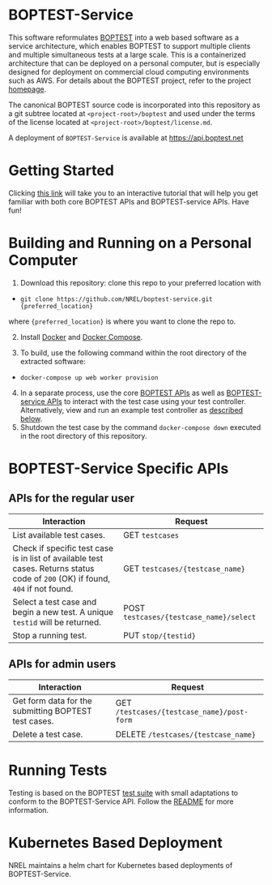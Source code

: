 


# BOPTEST-Service

This software reformulates [BOPTEST](https://github.com/ibpsa/project1-boptest) into a web based software as a service architecture, which enables BOPTEST to support multiple clients and multiple simultaneous tests at a large scale. This is a containerized architecture that can be deployed on a personal computer, but is especially designed for deployment on commercial cloud computing environments such as AWS. For details about the BOPTEST project, refer to the project [homepage](https://boptest.net).

The canonical BOPTEST source code is incorporated into this repository as a git subtree located at `<project-root>/boptest` and used under the terms of the license located at `<project-root>/boptest/license.md`. 

A deployment of `BOPTEST-Service` is available at https://api.boptest.net

# Getting Started

Clicking [this link](https://colab.research.google.com/github/NREL/boptest-service/blob/documentation_readme_changes/docs/Introduction_to_the_BOPTEST_framework.ipynb) will take you to an interactive tutorial that will help you get familiar with both core BOPTEST APIs and BOPTEST-service APIs. Have fun! 


# Building and Running on a Personal Computer
1) Download this repository: clone this repo to your preferred location with 

 * ``git clone https://github.com/NREL/boptest-service.git {preferred_location}`` 
 
  where `{preferred_location}` is where you want to clone the repo to. 
  
2) Install [Docker](https://docs.docker.com/get-docker/) and [Docker Compose](https://docs.docker.com/compose/install/).

3) To build, use the following command within the root directory of the extracted software:

  * ``docker-compose up web worker provision``

4) In a separate process, use the core [BOPTEST APIs](https://github.com/ibpsa/project1-boptest/tree/boptest-service#test-case-restful-api) as well as [BOPTEST-service APIs](https://github.com/NREL/boptest-service/tree/documentation_readme_changes#boptest-service-specific-apis) to interact with the test case using your test controller.  
Alternatively, view and run an example test controller as [described below](https://github.com/NREL/boptest-service#running-tests).
5) Shutdown the test case by the command ``docker-compose down`` executed in the root directory of this repository.


# BOPTEST-Service Specific APIs
## APIs for the regular user 

| Interaction                                                           | Request                                                   |
|-----------------------------------------------------------------------|-----------------------------------------------------------|
| List available test cases.                                |  GET `testcases` |
| Check if specific test case is in list of available test cases. Returns status code of `200` (OK) if found, `404` if not found.                                 |  GET `testcases/{testcase_name}` |
| Select a test case and begin a new test. A unique ``testid`` will be returned.                                |  POST ``testcases/{testcase_name}/select`` |
| Stop a running test.                                                   |  PUT ``stop/{testid}`` |

## APIs for admin users

| Interaction                                                           | Request                                                   |
|-----------------------------------------------------------------------|-----------------------------------------------------------|
| Get form data for the submitting BOPTEST test cases.                                |  GET ``/testcases/{testcase_name}/post-form`` |
| Delete a test case.                                |  DELETE ``/testcases/{testcase_name}`` |




# Running Tests

Testing is based on the BOPTEST [test suite](https://github.com/NREL/boptest-service/tree/develop/boptest/testing) with small adaptations to conform to the BOPTEST-Service API. Follow the [README](https://github.com/NREL/boptest-service/blob/develop/boptest/testing/README.md) for more information.

# Kubernetes Based Deployment

NREL maintains a helm chart for Kubernetes based deployments of BOPTEST-Service.

